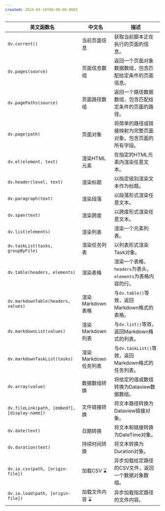 ```yaml
---
created: 2024-04-10T00:00:00.000Z
---
```


| 英文函数名                                         | 中文名            | 描述                                     |
| --------------------------------------------- | -------------- | -------------------------------------- |
| `dv.current()`                                | 当前页面信息         | 获取当前脚本正在执行的页面的信息。                      |
| `dv.pages(source)`                            | 页面信息数组         | 返回一个页面对象数据数组，包含匹配给定条件的页面信息。            |
| `dv.pagePaths(source)`                        | 页面路径数组         | 返回一个路径数据数组，包含匹配给定条件的页面的路径。             |
| `dv.page(path)`                               | 页面对象           | 将简单的路径或链接映射为完整页面对象，包含页面的所有字段。          |
| `dv.el(element, text)`                        | 渲染HTML元素       | 在指定的HTML元素内渲染任意文本。                     |
| `dv.header(level, text)`                      | 渲染标题           | 以指定级别渲染文本作为标题。                         |
| `dv.paragraph(text)`                          | 渲染段落           | 以段落形式渲染任意文本。                           |
| `dv.span(text)`                               | 渲染跨度           | 以跨度形式渲染任意文本。                           |
| `dv.list(elements)`                           | 渲染列表           | 渲染一个元素列表。                              |
| `dv.taskList(tasks, groupByFile)`             | 渲染任务列表         | 以列表形式渲染Task对象。                         |
| `dv.table(headers, elements)`                 | 渲染表格           | 渲染一个表格，`headers`为表头，`elements`为表格内容的行。 |
| `dv.markdownTable(headers, values)`           | 渲染Markdown表格   | 与`dv.table()`等效，返回Markdown格式的表格。       |
| `dv.markdownList(values)`                     | 渲染Markdown列表   | 与`dv.list()`等效，返回Markdown格式的列表。        |
| `dv.markdownTaskList(tasks)`                  | 渲染Markdown任务列表 | 与`dv.taskList()`等效，返回Markdown格式的任务列表。  |
| `dv.array(value)`                             | 数据数组转换         | 将给定的值或数组转换为Dataview数据数组。               |
| `dv.fileLink(path, [embed?], [display-name])` | 文件链接转换         | 将文本路径转换为Dataview链接对象。                  |
| `dv.date(text)`                               | 日期转换           | 将文本和链接转换为DateTime对象。                   |
| `dv.duration(text)`                           | 持续时间转换         | 将文本转换为Duration对象。                      |
| `dv.io.csv(path, [origin-file])`              | 加载CSV ⌛        | 异步加载给定路径的CSV文件，返回一个数据对象数组。             |
| `dv.io.load(path, [origin-file])`             | 加载文件内容 ⌛       | 异步加载指定路径的文件内容。                         |
